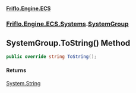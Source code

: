 #### [Friflo.Engine.ECS](index.md 'index')
### [Friflo.Engine.ECS.Systems](Friflo.Engine.ECS.Systems.md 'Friflo.Engine.ECS.Systems').[SystemGroup](SystemGroup.md 'Friflo.Engine.ECS.Systems.SystemGroup')

## SystemGroup.ToString() Method

```csharp
public override string ToString();
```

#### Returns
[System.String](https://docs.microsoft.com/en-us/dotnet/api/System.String 'System.String')
